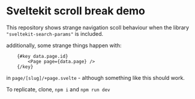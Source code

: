 # Sveltekit scroll break demo

This repository shows strange navigation scoll behaviour when the library `"sveltekit-search-params"` is included.

additionally, some strange things happen with:

```
	{#key data.page.id}
		<Page page={data.page} />
	{/key}
```

in `page/[slug]/+page.svelte` - although something like this should work.

To replicate, clone, `npm i` and `npm run dev`
